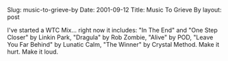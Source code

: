 Slug: music-to-grieve-by
Date: 2001-09-12
Title: Music To Grieve By
layout: post

I&#39;ve started a WTC Mix... right now it includes: &quot;In The End&quot; and &quot;One Step Closer&quot; by Linkin Park, &quot;Dragula&quot; by Rob Zombie, &quot;Alive&quot; by POD, &quot;Leave You Far Behind&quot; by Lunatic Calm, &quot;The Winner&quot; by Crystal Method. Make it hurt. Make it loud.

